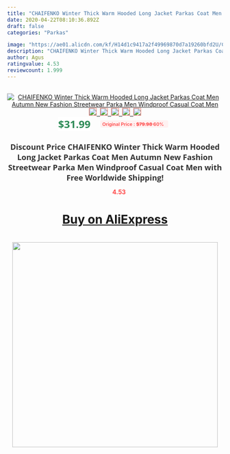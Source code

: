 ```yaml
---
title: "CHAIFENKO Winter Thick Warm Hooded Long Jacket Parkas Coat Men Autumn New Fashion Streetwear Parka Men Windproof Casual Coat Men"
date: 2020-04-22T08:10:36.892Z
draft: false
categories: "Parkas"

image: "https://ae01.alicdn.com/kf/H14d1c9417a2f49969870d7a19260bfd2U/CHAIFENKO-Winter-Thick-Warm-Hooded-Long-Jacket-Parkas-Coat-Men-Autumn-New-Fashion-Streetwear-Parka-Men.jpg"
description: "CHAIFENKO Winter Thick Warm Hooded Long Jacket Parkas Coat Men Autumn New Fashion Streetwear Parka Men Windproof Casual Coat Men"
author: Agus
ratingvalue: 4.53
reviewcount: 1.999
---
```

<br>
<div style="text-align: center;">
<a href="https://s.click.aliexpress.com/e/_A5xuXL" target="_blank" rel="nofollow noopener noreferrer"><img alt="CHAIFENKO Winter Thick Warm Hooded Long Jacket Parkas Coat Men Autumn New Fashion Streetwear Parka Men Windproof Casual Coat Men" class="magnifier-image" src="https://ae01.alicdn.com/kf/H14d1c9417a2f49969870d7a19260bfd2U/CHAIFENKO-Winter-Thick-Warm-Hooded-Long-Jacket-Parkas-Coat-Men-Autumn-New-Fashion-Streetwear-Parka-Men.jpg_640x640.jpg">
<br>
<img style="border:1px solid salmon" src="https://ae01.alicdn.com/kf/H14d1c9417a2f49969870d7a19260bfd2U/CHAIFENKO-Winter-Thick-Warm-Hooded-Long-Jacket-Parkas-Coat-Men-Autumn-New-Fashion-Streetwear-Parka-Men.jpg_120x120.jpg">&nbsp;&nbsp;<img style="border:1px solid salmon" src="https://ae01.alicdn.com/kf/Ha0f7043f030a460f8cb0086f41d7831bc/CHAIFENKO-Winter-Thick-Warm-Hooded-Long-Jacket-Parkas-Coat-Men-Autumn-New-Fashion-Streetwear-Parka-Men.jpg_120x120.jpg">&nbsp;&nbsp;<img style="border:1px solid salmon" src="https://ae01.alicdn.com/kf/H9d1e97d160ab4f1282f83df270868984i/CHAIFENKO-Winter-Thick-Warm-Hooded-Long-Jacket-Parkas-Coat-Men-Autumn-New-Fashion-Streetwear-Parka-Men.jpg_120x120.jpg">&nbsp;&nbsp;<img style="border:1px solid salmon" src="https://ae01.alicdn.com/kf/H6b09b8fabc584cc6b5fa3eb7170ba8d2h/CHAIFENKO-Winter-Thick-Warm-Hooded-Long-Jacket-Parkas-Coat-Men-Autumn-New-Fashion-Streetwear-Parka-Men.jpg_120x120.jpg">&nbsp;&nbsp;<img style="border:1px solid salmon" src="https://ae01.alicdn.com/kf/Ha8055ba6b3b04b828e84375645fe41edv/CHAIFENKO-Winter-Thick-Warm-Hooded-Long-Jacket-Parkas-Coat-Men-Autumn-New-Fashion-Streetwear-Parka-Men.jpg_120x120.jpg"></a></div><br0>
<div style="text-align: center;"><span style="background-color: white; border: 0px; box-sizing: border-box; color: seagreen; display: inline-block; font-family: &quot;open sans&quot; , &quot;arial&quot; , &quot;helvetica&quot; , sans-serif , &quot;heiti&quot;; font-size: 24px; font-stretch: inherit; font-weight: 700; line-height: inherit; margin: 0px 10px 0px 0px; padding: 0px; vertical-align: middle;">$31.99 </span>
<span style="background: rgb(255 , 241 , 241); border-radius: 3px; border: 0px; box-sizing: border-box; color: #ff4747; display: inline-block; font-family: inherit; font-size: 12px; font-stretch: inherit; font-style: inherit; font-variant: inherit; font-weight: 600; line-height: inherit; margin: 0px; padding: 2px 5px; transform: scale(0.9); vertical-align: middle;">Original Price : <b style="text-decoration: line-through;">$79.98 </b> 60%&nbsp;&nbsp;</span></div>
<h1 style="color: #333333; display: inline-block; font-family: &quot;open sans&quot; , &quot;arial&quot; , &quot;helvetica&quot; , sans-serif , &quot;heiti&quot;; font-size: 18px; font-stretch: inherit; font-weight: 700; text-align: center;">Discount Price CHAIFENKO Winter Thick Warm Hooded Long Jacket Parkas Coat Men Autumn New Fashion Streetwear Parka Men Windproof Casual Coat Men with Free Worldwide Shipping!</h1>
<div style="color: #ff4747; text-align: center;">
<img src="https://4.bp.blogspot.com/-M0ZcTcb-5uY/XleCXlxnR4I/AAAAAAAAAEc/OrjgMkXV1oMQFaCRZj5HQwOCBcu3w1FegCPcBGAYYCw/s1600/star.png" style="height: 15px;">&nbsp;<b>4.53</b></div>
<div class="button_cont" align="center"><a class="buynow_a" href="https://s.click.aliexpress.com/e/_A5xuXL" target="_blank" rel="nofollow noopener noreferrer"><H1>Buy on AliExpress</H1></a></div><br>
<div class="separator" style="clear: both; text-align: center;">
<img src="https://lh3.googleusercontent.com/-pTy5HemUv9M/XlePHvY0dAI/AAAAAAAAAE4/0nX5iRUoIWY8eMW9Dpxeirr157OZliDIgCLcBGAsYHQ/s1600/badge.gif" width="480">
</div>
